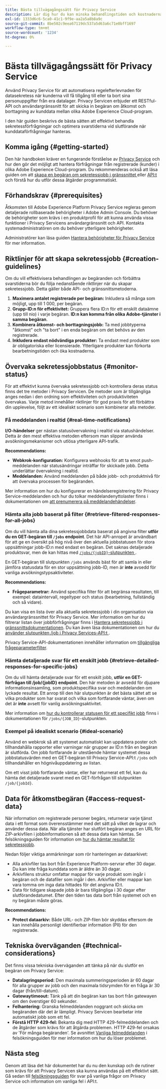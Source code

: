 ```yaml
---
title: Bästa tillvägagångssätt för Privacy Service
description: Lär dig hur du kan minska behandlingstiden och kostnaderna för din organisation när du slutför sekretessförfrågningar genom att följa dessa riktlinjer för optimal användning.
exl-id: 1333d6c6-5ca0-41c1-9f9e-aa2a5a8b8a9c
source-git-commit: 8be502c9eea67119dc537a5d63a6c71e0bff1697
workflow-type: tm+mt
source-wordcount: '1234'
ht-degree: 0%

---
```


# Bästa tillvägagångssätt för Privacy Service

Använd Privacy Service för att automatisera regelefterlevnaden för datasekretess när kunderna vill få tillgång till eller ta bort sina personuppgifter från era datalager. Privacy Servicen erbjuder ett RESTful-API och användargränssnitt för att skicka in begäran om åtkomst och borttagning av kunddata mellan olika Adobe Experience Cloud-program.

I den här guiden beskrivs de bästa sätten att effektivt behandla sekretessförfrågningar och optimera svarstiderna vid slutförande när kunddataförfrågningar hanteras.

## Komma igång {#getting-started}

Den här handboken kräver en fungerande förståelse av [Privacy Service](./home.md) och hur den gör det möjligt att hantera förfrågningar från registrerade (kunder) i olika Adobe Experience Cloud-program. Du rekommenderas också att läsa guiden om att [skapa en begäran om sekretessjobb i gränssnittet ](./ui/user-guide.md#create-a-new-privacy-job-request) eller [API:t](./api/overview.md) och förstå hur du utför dessa åtgärder programmatiskt.

## Förhandskrav {#prerequisites}

Åtkomsten till Adobe Experience Platform Privacy Service regleras genom detaljerade rollbaserade behörigheter i Adobe Admin Console. Du behöver de behörigheter som krävs i en produktprofil för att kunna använda vissa funktioner i Privacy Servicens användargränssnitt och API. Kontakta systemadministratören om du behöver ytterligare behörigheter.

Administratörer kan läsa guiden [Hantera behörigheter för Privacy Service](./permissions.md) för mer information.

## Riktlinjer för att skapa sekretessjobb {#creation-guidelines}

Om du vill effektivisera behandlingen av begäranden och förbättra svarstiderna bör du följa nedanstående riktlinjer när du skapar sekretessjobb. Detta gäller både API- och gränssnittsmetoderna.

1. **Maximera antalet registrerade per begäran:** Inkludera så många som möjligt, upp till 1 000, per begäran.
2. **Grupp-ID:n för effektivitet:** Gruppera flera ID:n för ett enskilt dataämne (upp till nio) i varje begäran. **ID:n kan komma från olika Adobe-tjänster i samma begäran**.
3. **Kombinera åtkomst- och borttagningsjobb:** Ta med jobbtyperna &quot;åtkomst&quot; och &quot;ta bort&quot; i en enda begäran om det behövs av den registrerade.
4. **Inkludera endast nödvändiga produkter:** Ta endast med produkter som är obligatoriska eller licensierade. Ytterligare produkter kan förkorta bearbetningstiden och öka kostnaderna.

## Övervaka sekretessjobbstatus {#monitor-status}

För att effektivt kunna övervaka sekretessjobb och kontrollera deras status finns det tre metoder i Privacy Servicen. De metoder som är tillgängliga anges nedan i den ordning som effektiviteten och produktiviteten övervakas. Varje metod innehåller riktlinjer för god praxis för att förbättra din upplevelse, följt av ett idealiskt scenario som kombinerar alla metoder.

### Få meddelanden i realtid {#real-time-notifications}

**I/O-händelser** ger nästan statusövervakning i realtid via statushändelser. Detta är den mest effektiva metoden eftersom man slipper använda avsökningsmekanismer och utlösa ytterligare API-trafik.

**Recommendations:**

- **Webkrok-konfiguration:** Konfigurera webhooks för att ta emot push-meddelanden när statusändringar inträffar för skickade jobb. Detta underlättar övervakning i realtid.
- **Meddelanden:** Använd meddelanden på både jobb- och produktnivå för att övervaka processen för begäranden.

Mer information om hur du konfigurerar en händelseregistrering för Privacy Service-meddelanden och hur du tolkar meddelandenyttolaster finns i dokumentationen om [att prenumerera på meddelandehändelser](./privacy-events.md).

### Hämta alla jobb baserat på filter {#retrieve-filtered-responses-for-all-jobs}

Om du vill hämta alla dina sekretessjobbdata baserat på angivna filter **utför du en GET-begäran till `/jobs` endpoint**. Det här API-anropet är användbart för att ge en översikt på hög nivå över den aktuella jobbstatusen för stora uppsättningar jobb-ID:n med endast en begäran. Det saknas detaljerade produktsvar, men de kan hittas med [`/jobs/{jobID}`-slutpunkten ](#retrieve-detailed-responses-for-specific-jobs).

En GET-begäran till slutpunkten `/jobs` används bäst för att samla in eller jämföra statusdata för en stor uppsättning jobb-ID, men är **inte** avsedd för vanliga avsökningstypsaktiviteter.

**Recommendations:**

- **Frågeparametrar:** Använd specifika filter för att begränsa resultaten, till exempel: dataintervall, regeltyper och status (bearbetning, fullständig och så vidare).

Du kan visa en lista över alla aktuella sekretessjobb i din organisation via användargränssnittet för Privacy Service. Mer information om hur du filtrerar listan över jobbförfrågningar finns i [Hantera sekretessjobb i gränssnittsdokumentationen](./ui/user-guide.md#job-requests). Du kan även läsa dokumentationen om hur du [använder slutpunkten /job i Privacy Services-API:t ](./api/privacy-jobs.md).

Privacy Service-API-dokumentationen innehåller information om [tillgängliga frågeparameterfilter](https://developer.adobe.com/experience-platform-apis/references/privacy-service/#tag/Privacy-jobs/operation/listPrivacyJobs).

### Hämta detaljerade svar för ett enskilt jobb {#retrieve-detailed-responses-for-specific-jobs}

Om du vill hämta detaljerade svar för ett enskilt jobb, **utför en GET-förfrågan till /job/{jobID} endpoint**. Den här metoden är avsedd för djupare informationsinsamling, som produktspecifika svar och meddelanden om lyckade resultat. Ett anrop till den här slutpunkten är det bästa sättet att se vilka produkter som har svarat och vilka som fortfarande väntar, även om det är **inte** avsett för vanlig avsökningsaktivitet.

Mer information om [hur du kontrollerar statusen för ett specifikt jobb](./api/privacy-jobs.md#check-status) finns i dokumentationen för `/jobs/{JOB_ID}`-slutpunkten.

### Exempel på idealiskt scenario {#ideal-scenario}

Använd en webkrok så att systemet automatiskt kan uppdatera poster och tillhandahålla rapporter eller varningar när grupper av ID:n från en begäran är slutförda. Om jobb fortfarande är utestående hämtar systemet dessa jobbstatusvärden med en GET-begäran till Privacy Service-API:t `/jobs` och tillhandahåller en högnivåuppdatering av listan.

Om ett visst jobb fortfarande väntar, eller har returnerat ett fel, kan du hämta det detaljerade svaret med en GET-förfrågan till slutpunkten `/job/{jobId}`.

## Data för åtkomstbegäran {#access-request-data}

När information om registrerade personer begärs, returnerar varje tjänst data i ett format som överensstämmer med det sätt på vilket de lagrar och använder dessa data. När alla tjänster har slutfört begäran anges en URL för ZIP-arkivfilen i jobbinformationen så att dessa data kan hämtas. Se felsökningsguiden för information om [hur du hämtar resultat för sekretessjobb](https://experienceleague.adobe.com/docs/experience-platform/privacy/troubleshooting-guide.html?lang=en#how-do-i-download-the-results-of-my-completed-privacy-jobs%3F).

Nedan följer viktiga anmärkningar som rör hanteringen av dataarkivet:

- Alla arkivfiler tas bort från Experience Platform-servrar efter 30 dagar. Du kan inte fråga kunddata som är äldre än 30 dagar.
- Arkivfilens struktur omfattar mappar för varje produkt som ingår i begäran och de datafiler som ingår i den. Arkivfiler eller mappar kan vara tomma om inga data hittades för det angivna ID:t.
- Data för tidigare skapade jobb är bara tillgängliga i 30 dagar efter slutförandedatumet. Efter den tiden tas data bort från systemet och en ny begäran måste göras.

**Recommendations:**

- **Protect dataarkiv:** Både URL- och ZIP-filen bör skyddas eftersom de kan innehålla personligt identifierbar information (PII) för den registrerade.

## Tekniska överväganden {#technical-considerations}

Det finns vissa tekniska överväganden att tänka på när du slutför en begäran om Privacy Service:

- **Datalagringsperiod:** Den maximala summeringsperioden är 60 dagar för alla grupper av jobb och den maximala tidsrymden för en fråga är 30 dagar (från/till-datum).
- **Gatewaytimeout:** Tänk på att din begäran kan tas bort från gatewayen om den överstiger 60 sekunder.
- **Felhantering:** Granska felmeddelanden noggrant och skicka om begäranden där det är lämpligt. Privacy Servicen bearbetar inte automatiskt jobb som ett fel.
- **Förstå HTTP 429-fel:** Bekanta dig med HTTP 429-felmeddelanden och de åtgärder som krävs för att åtgärda problemen. HTTP 429-fel orsakas av &#39;För många begäranden&#39;. Se avsnittet [Vanliga felmeddelanden](./troubleshooting-guide.md#common-error-messages) i felsökningsguiden för mer information om hur du löser problemet.

## Nästa steg

Genom att läsa det här dokumentet har du nu den kunskap och de rutiner som krävs för att Privacy Servicen ska kunna användas på ett effektivt sätt. Gå sedan till [felsökningsguiden](./troubleshooting-guide.md) för svar på vanliga frågor om Privacy Service och information om vanliga fel i API:t.
